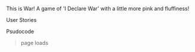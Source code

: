 This is War!
A game of 'I Declare War' with a little more pink and fluffiness!

User Stories

Psudocode
> page loads

